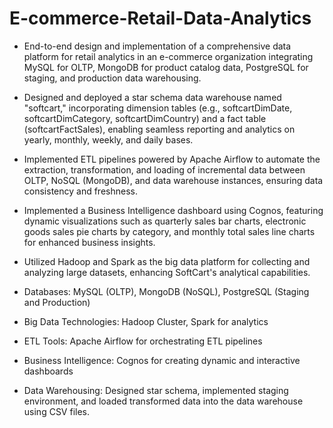# E-commerce-Retail-Data-Analytics
- End-to-end design and implementation of a comprehensive data platform for retail analytics in an e-commerce organization integrating MySQL for OLTP, MongoDB for product catalog data, PostgreSQL for staging, and production data warehousing.
- Designed and deployed a star schema data warehouse named "softcart," incorporating dimension tables (e.g., softcartDimDate, softcartDimCategory, softcartDimCountry) and a fact table (softcartFactSales), enabling seamless reporting and analytics on yearly, monthly, weekly, and daily bases.
- Implemented ETL pipelines powered by Apache Airflow to automate the extraction, transformation, and loading of incremental data between OLTP, NoSQL (MongoDB), and data warehouse instances, ensuring data consistency and freshness.
- Implemented a Business Intelligence dashboard using Cognos, featuring dynamic visualizations such as quarterly sales bar charts, electronic goods sales pie charts by category, and monthly total sales line charts for enhanced business insights.
- Utilized Hadoop and Spark as the big data platform for collecting and analyzing large datasets, enhancing SoftCart's analytical capabilities.

- Databases: MySQL (OLTP), MongoDB (NoSQL), PostgreSQL (Staging and Production)
- Big Data Technologies: Hadoop Cluster, Spark for analytics
- ETL Tools: Apache Airflow for orchestrating ETL pipelines
- Business Intelligence: Cognos for creating dynamic and interactive dashboards
- Data Warehousing: Designed star schema, implemented staging environment, and loaded transformed data into the data warehouse using CSV files.
